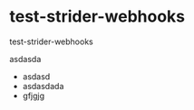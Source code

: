 test-strider-webhooks
=====================

test-strider-webhooks

asdasda
* asdasd
* asdasdada
* gfjgjg

